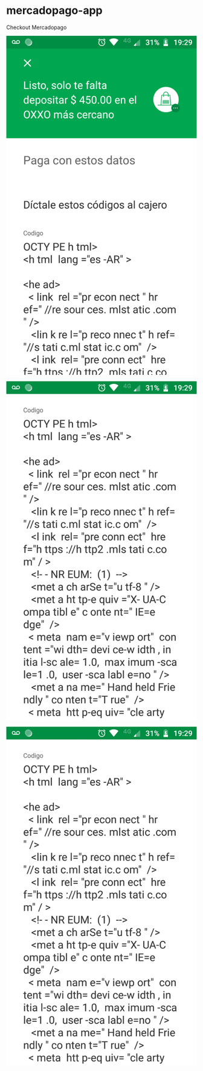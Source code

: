 # mercadopago-app
Checkout Mercadopago

![Screenshot 1](https://raw.githubusercontent.com/oscarmg11/mercadopago-app/master/screenshot1.png)

![Screenshot 2](https://raw.githubusercontent.com/oscarmg11/mercadopago-app/master/screenshot2.png)

![Screenshot 3](https://raw.githubusercontent.com/oscarmg11/mercadopago-app/master/screenshot2.png)
